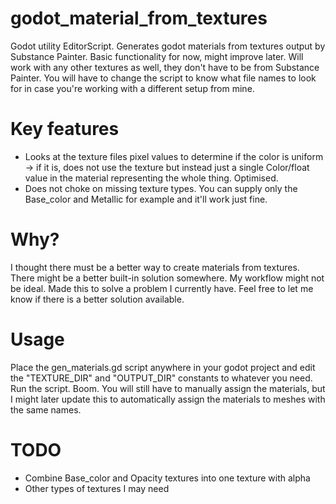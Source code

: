 # godot_material_from_textures
Godot utility EditorScript. Generates godot materials from textures output by Substance Painter. Basic functionality for now, might improve later.
Will work with any other textures as well, they don't have to be from Substance Painter. You will have to change the script to know what file names to look for in case you're working with a different setup from mine.

# Key features
- Looks at the texture files pixel values to determine if the color is uniform -> if it is, does not use the texture but instead just a single Color/float value in the material representing the whole thing. Optimised.
- Does not choke on missing texture types. You can supply only the Base_color and Metallic for example and it'll work just fine.

# Why?
I thought there must be a better way to create materials from textures. There might be a better built-in solution somewhere. My workflow might not be ideal. Made this to solve a problem I currently have. Feel free to let me know if there is a better solution available.

# Usage
Place the gen_materials.gd script anywhere in your godot project and edit the "TEXTURE_DIR" and "OUTPUT_DIR" constants to whatever you need. Run the script. Boom. You will still have to manually assign the materials, but I might later update this to automatically assign the materials to meshes with the same names.

# TODO
- Combine Base_color and Opacity textures into one texture with alpha
- Other types of textures I may need